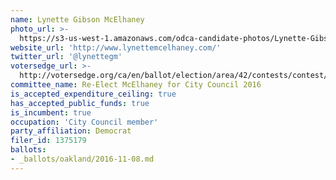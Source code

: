 ```yaml
---
name: Lynette Gibson McElhaney
photo_url: >-
  https://s3-us-west-1.amazonaws.com/odca-candidate-photos/Lynette-Gibson-McElhaney.png
website_url: 'http://www.lynettemcelhaney.com/'
twitter_url: '@lynettegm'
votersedge_url: >-
  http://votersedge.org/ca/en/ballot/election/area/42/contests/contest/13236/candidate/130757?&county=Alameda%20County&election_authority_id=1
committee_name: Re-Elect McElhaney for City Council 2016
is_accepted_expenditure_ceiling: true
has_accepted_public_funds: true
is_incumbent: true
occupation: 'City Council member'
party_affiliation: Democrat
filer_id: 1375179
ballots:
- _ballots/oakland/2016-11-08.md
---
```

